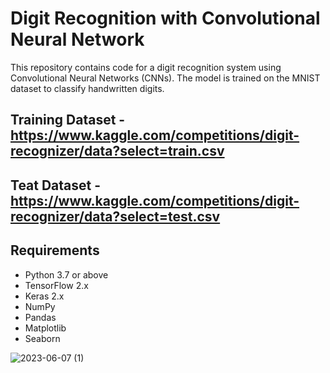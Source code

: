 # Digit Recognition with Convolutional Neural Network

This repository contains code for a digit recognition system using Convolutional Neural Networks (CNNs). The model is trained on the MNIST dataset to classify handwritten digits.

## Training Dataset - https://www.kaggle.com/competitions/digit-recognizer/data?select=train.csv
## Teat Dataset     - https://www.kaggle.com/competitions/digit-recognizer/data?select=test.csv

## Requirements

- Python 3.7 or above
- TensorFlow 2.x
- Keras 2.x
- NumPy
- Pandas
- Matplotlib
- Seaborn


![2023-06-07 (1)](https://github.com/Dhruvil5995/Digit_recognizer/assets/64741151/b675d49d-a5d4-4326-a7ab-8d790806e7df)
